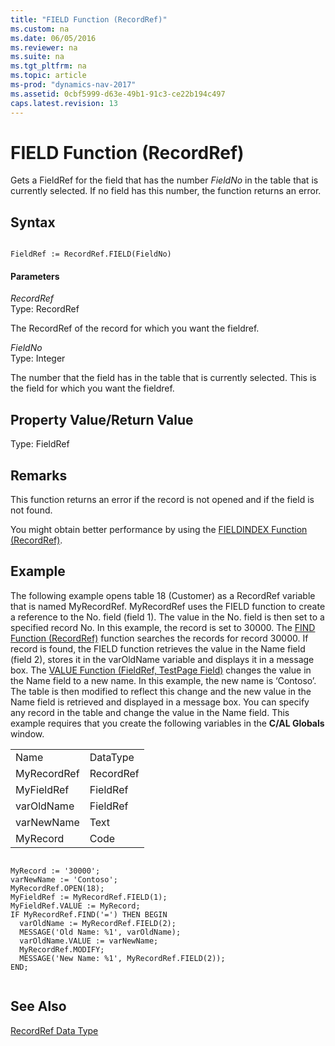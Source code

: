 ```yaml
---
title: "FIELD Function (RecordRef)"
ms.custom: na
ms.date: 06/05/2016
ms.reviewer: na
ms.suite: na
ms.tgt_pltfrm: na
ms.topic: article
ms-prod: "dynamics-nav-2017"
ms.assetid: 0cbf5999-d63e-49b1-91c3-ce22b194c497
caps.latest.revision: 13
---
```

# FIELD Function (RecordRef)
Gets a FieldRef for the field that has the number *FieldNo* in the table that is currently selected. If no field has this number, the function returns an error.  
  
## Syntax  
  
```  
  
FieldRef := RecordRef.FIELD(FieldNo)  
```  
  
#### Parameters  
 *RecordRef*  
 Type: RecordRef  
  
 The RecordRef of the record for which you want the fieldref.  
  
 *FieldNo*  
 Type: Integer  
  
 The number that the field has in the table that is currently selected. This is the field for which you want the fieldref.  
  
## Property Value/Return Value  
 Type: FieldRef  
  
## Remarks  
 This function returns an error if the record is not opened and if the field is not found.  
  
 You might obtain better performance by using the [FIELDINDEX Function \(RecordRef\)](FIELDINDEX-Function--RecordRef-.md).  
  
## Example  
 The following example opens table 18 \(Customer\) as a RecordRef variable that is named MyRecordRef. MyRecordRef uses the FIELD function to create a reference to the No. field \(field 1\). The value in the No. field is then set to a specified record No. In this example, the record is set to 30000. The [FIND Function \(RecordRef\)](FIND-Function--RecordRef-.md) function searches the records for record 30000. If record is found, the FIELD function retrieves the value in the Name field \(field 2\), stores it in the varOldName variable and displays it in a message box. The [VALUE Function \(FieldRef, TestPage Field\)](VALUE-Function--FieldRef--TestPage-Field-.md) changes the value in the Name field to a new name. In this example, the new name is ‘Contoso’. The table is then modified to reflect this change and the new value in the Name field is retrieved and displayed in a message box. You can specify any record in the table and change the value in the Name field. This example requires that you create the following variables in the **C\/AL Globals** window.  
  
|||  
|-|-|  
|Name|DataType|  
|MyRecordRef|RecordRef|  
|MyFieldRef|FieldRef|  
|varOldName|FieldRef|  
|varNewName|Text|  
|MyRecord|Code|  
  
```  
  
MyRecord := '30000';  
varNewName := 'Contoso';  
MyRecordRef.OPEN(18);  
MyFieldRef := MyRecordRef.FIELD(1);  
MyFieldRef.VALUE := MyRecord;  
IF MyRecordRef.FIND('=') THEN BEGIN  
  varOldName := MyRecordRef.FIELD(2);  
  MESSAGE('Old Name: %1', varOldName);  
  varOldName.VALUE := varNewName;  
  MyRecordRef.MODIFY;    
  MESSAGE('New Name: %1', MyRecordRef.FIELD(2));  
END;  
  
```  
  
## See Also  
 [RecordRef Data Type](RecordRef-Data-Type.md)